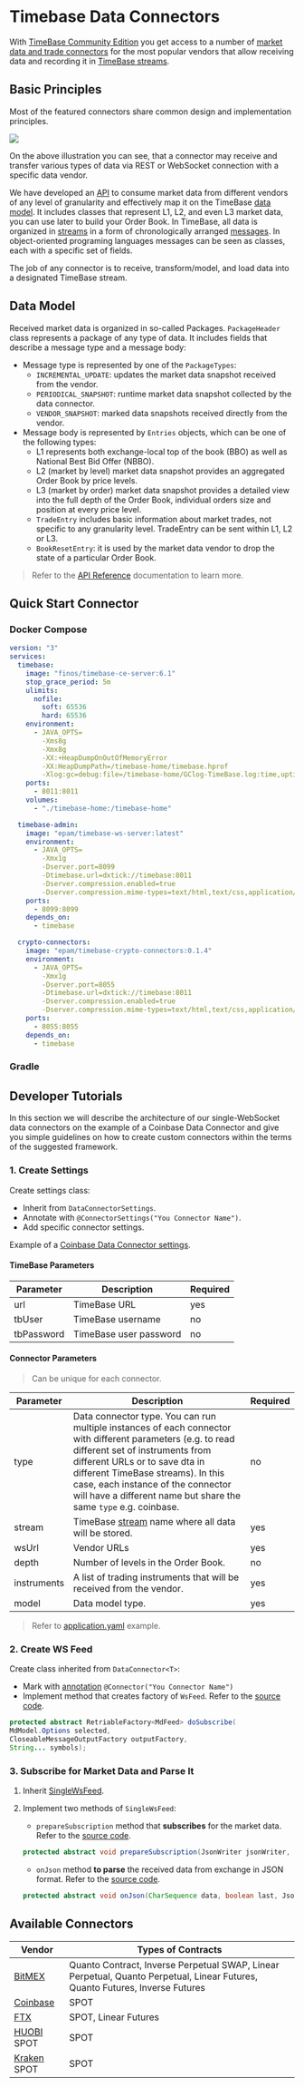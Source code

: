 # Timebase Data Connectors

With [TimeBase Community Edition](https://github.com/finos/TimeBase-CE) you get access to a number of [market data and trade connectors](#available-connectors) for the most popular vendors that allow receiving data and recording it in [TimeBase streams](https://kb.timebase.info/community/overview/streams). 

## Basic Principles

Most of the featured connectors share common design and implementation principles. 

![](/img/tb-ce-connectors.png)

On the above illustration you can see, that a connector may receive and transfer various types of data via REST or WebSocket connection with a specific data vendor.

We have developed an [API](https://github.com/epam/TimebaseCryptoConnectors/blob/main/docs/universal.md) to consume market data from different vendors of any level of granularity and effectively map it on the TimeBase [data model](#data-model). It includes classes that represent L1, L2, and even L3 market data, you can use later to build your Order Book. In TimeBase, all data is organized in [streams](https://kb.timebase.info/community/overview/streams) in a form of chronologically arranged [messages](https://kb.timebase.info/community/overview/messages). In object-oriented programing languages messages can be seen as classes, each with a specific set of fields.

The job of any connector is to receive, transform/model, and load data into a designated TimeBase stream. 

## Data Model

Received market data is organized in so-called Packages. `PackageHeader` class represents a package of any type of data. It includes fields that describe a message type and a message body:

* Message type is represented by one of the `PackageTypes`: 
    - `INCREMENTAL_UPDATE`: updates the market data snapshot received from the vendor.
    - `PERIODICAL_SNAPSHOT`: runtime market data snapshot collected by the data connector.
    - `VENDOR_SNAPSHOT`: marked data snapshots received directly from the vendor.
* Message body is represented by `Entries` objects, which can be one of the following types:
    - L1 represents both exchange-local top of the book (BBO) as well as National Best Bid Offer (NBBO).
    - L2 (market by level) market data snapshot provides an aggregated Order Book by price levels.
    - L3 (market by order) market data snapshot provides a detailed view into the full depth of the Order Book, individual orders size and position at every price level.
    - `TradeEntry` includes basic information about market trades, not specific to any granularity level. TradeEntry can be sent within L1, L2 or L3.
    - `BookResetEntry`: it is used by the market data vendor to drop the state of a particular Order Book.

> Refer to the [API Reference](https://github.com/epam/TimebaseCryptoConnectors/blob/main/docs/universal.md) documentation to learn more.

## Quick Start Connector

### Docker Compose 

```yaml
version: "3"
services:
  timebase:
    image: "finos/timebase-ce-server:6.1"    
    stop_grace_period: 5m
    ulimits:
      nofile:
        soft: 65536
        hard: 65536
    environment:
      - JAVA_OPTS=
        -Xms8g
        -Xmx8g        
        -XX:+HeapDumpOnOutOfMemoryError
        -XX:HeapDumpPath=/timebase-home/timebase.hprof
        -Xlog:gc=debug:file=/timebase-home/GClog-TimeBase.log:time,uptime,level,tags:filecount=5,filesize=100m
    ports:
      - 8011:8011
    volumes:
      - "./timebase-home:/timebase-home"

  timebase-admin:
    image: "epam/timebase-ws-server:latest"
    environment:
      - JAVA_OPTS=
        -Xmx1g
        -Dserver.port=8099
        -Dtimebase.url=dxtick://timebase:8011
        -Dserver.compression.enabled=true
        -Dserver.compression.mime-types=text/html,text/css,application/javascript,application/json
    ports:
      - 8099:8099
    depends_on:
      - timebase

  crypto-connectors:
    image: "epam/timebase-crypto-connectors:0.1.4"
    environment:
      - JAVA_OPTS=
        -Xmx1g
        -Dserver.port=8055
        -Dtimebase.url=dxtick://timebase:8011
        -Dserver.compression.enabled=true
        -Dserver.compression.mime-types=text/html,text/css,application/javascript,application/json
    ports:
      - 8055:8055
    depends_on:
      - timebase  
```
### Gradle

## Developer Tutorials

In this section we will describe the architecture of our single-WebSocket data connectors on the example of a Coinbase Data Connector and give you simple guidelines on how to create custom connectors within the terms of the suggested framework.

### 1. Create Settings

Create settings class:

* Inherit from `DataConnectorSettings`.
* Annotate with `@ConnectorSettings("You Connector Name")`.
* Add specific connector settings.

Example of a [Coinbase Data Connector settings](https://github.com/epam/TimebaseCryptoConnectors/blob/01bbb8f3d9e3add9c0b710832a40afcc29e008a4/java/connectors/coinbase/src/main/java/com/epam/deltix/data/connectors/coinbase/CoinbaseConnectorSettings.java). 

#### TimeBase Parameters

|Parameter|Description|Required|
|---------|-----------|--------|
|url|TimeBase URL|yes|
|tbUser|TimeBase username|no|
|tbPassword|TimeBase user password|no|

#### Connector Parameters 

> Can be unique for each connector. 

|Parameter|Description|Required|
|---------|-----------|--------|
|type|Data connector type. You can run multiple instances of each connector with different parameters (e.g. to read different set of instruments from different URLs or to save dta in different TimeBase streams). In this case, each instance of the connector will have a different name but share the same `type` e.g. coinbase.|no|
|stream|TimeBase [stream](https://kb.timebase.info/community/overview/streams) name where all data will be stored.|yes|
|wsUrl|Vendor URLs|yes|
|depth|Number of levels in the Order Book.|no|
|instruments|A list of trading instruments that will be received from the vendor.|yes|
|model|Data model type.|yes|

> Refer to [application.yaml](https://github.com/epam/TimebaseCryptoConnectors/blob/main/java/runner/src/main/resources/application.yaml) example.

### 2. Create WS Feed 

Create class inherited from `DataConnector<T>`:

* Mark with [annotation](https://github.com/epam/TimebaseCryptoConnectors/blob/01bbb8f3d9e3add9c0b710832a40afcc29e008a4/java/connectors/coinbase/src/main/java/com/epam/deltix/data/connectors/coinbase/CoinbaseDataConnector.java#L7) `@Connector("You Connector Name")`
* Implement method that creates factory of `WsFeed`. Refer to the [source code](https://github.com/epam/TimebaseCryptoConnectors/blob/01bbb8f3d9e3add9c0b710832a40afcc29e008a4/java/commons/src/main/java/com/epam/deltix/data/connectors/commons/DataConnector.java#L88). 

```java
protected abstract RetriableFactory<MdFeed> doSubscribe(
MdModel.Options selected,
CloseableMessageOutputFactory outputFactory,
String... symbols);
```

### 3. Subscribe for Market Data and Parse It

1. Inherit [SingleWsFeed](https://github.com/epam/TimebaseCryptoConnectors/blob/01bbb8f3d9e3add9c0b710832a40afcc29e008a4/java/connectors/coinbase/src/main/java/com/epam/deltix/data/connectors/coinbase/CoinbaseFeed.java#:~:text=public%20class%20CoinbaseFeed%20extends%20SingleWsFeed).
2. Implement two methods of `SingleWsFeed`:

    * `prepareSubscription` method that **subscribes** for the market data. Refer to the [source code](https://github.com/epam/TimebaseCryptoConnectors/blob/01bbb8f3d9e3add9c0b710832a40afcc29e008a4/java/commons/src/main/java/com/epam/deltix/data/connectors/commons/SingleWsFeed.java#:~:text=protected%20abstract%20void%20prepareSubscription(JsonWriter%20jsonWriter%2C%20String...%20symbols)%3B).

    ```java
    protected abstract void prepareSubscription(JsonWriter jsonWriter, String... symbols);
    ```
    * `onJson` method **to parse** the received data from exchange in JSON format. Refer to the [source code](https://github.com/epam/TimebaseCryptoConnectors/blob/01bbb8f3d9e3add9c0b710832a40afcc29e008a4/java/commons/src/main/java/com/epam/deltix/data/connectors/commons/SingleWsFeed.java#:~:text=protected%20abstract%20void%20onJson(CharSequence%20data%2C%20boolean%20last%2C%20JsonWriter%20jsonWriter)%3B).

    ```java
    protected abstract void onJson(CharSequence data, boolean last, JsonWriter jsonWriter);
    ```

## Available Connectors

|Vendor|Types of Contracts|
|------|------------------|
|[BitMEX](https://github.com/epam/TimebaseCryptoConnectors/blob/main/java/connectors/bitmex/README.md)|Quanto Contract, Inverse Perpetual SWAP, Linear Perpetual, Quanto Perpetual, Linear Futures, Quanto Futures, Inverse Futures|
|[Coinbase](https://github.com/epam/TimebaseCryptoConnectors/blob/main/java/connectors/coinbase/README.md)|SPOT|
|[FTX](https://github.com/epam/TimebaseCryptoConnectors/blob/main/java/connectors/ftx/README.md)|SPOT, Linear Futures|
|[HUOBI](https://github.com/epam/TimebaseCryptoConnectors/blob/main/java/connectors/huobi-spot/README.md) SPOT|SPOT|
|[Kraken](https://github.com/epam/TimebaseCryptoConnectors/blob/main/java/connectors/kraken/README.md) SPOT|SPOT|
